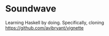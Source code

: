 # Soundwave

Learning Haskell by doing. Specifically, cloning https://github.com/avibryant/vignette
